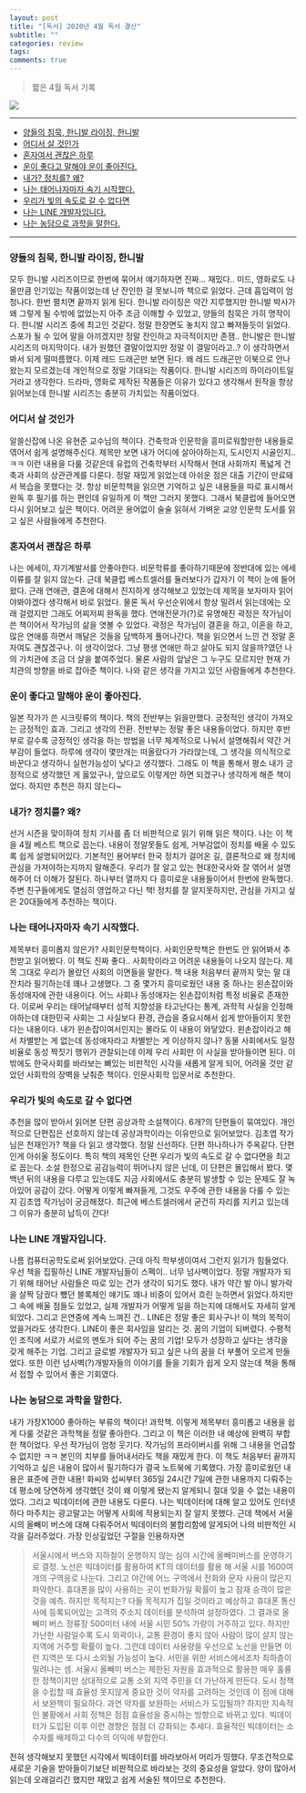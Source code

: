 ```yaml
---
layout: post
title: "[독서] 2020년 4월 독서 결산"
subtitle: ""
categories: review
tags:
comments: true
---
```


> 짧은 4월 독서 기록

![](https://drive.google.com/uc?id=1L643SD10s1Amk48kRahVho7fbKI9ou67)

---
- [양들의 침묵, 한니발 라이징, 한니발](#%ec%96%91%eb%93%a4%ec%9d%98-%ec%b9%a8%eb%ac%b5-%ed%95%9c%eb%8b%88%eb%b0%9c-%eb%9d%bc%ec%9d%b4%ec%a7%95-%ed%95%9c%eb%8b%88%eb%b0%9c)
- [어디서 살 것인가](#%ec%96%b4%eb%94%94%ec%84%9c-%ec%82%b4-%ea%b2%83%ec%9d%b8%ea%b0%80)
- [혼자여서 괜찮은 하루](#%ed%98%bc%ec%9e%90%ec%97%ac%ec%84%9c-%ea%b4%9c%ec%b0%ae%ec%9d%80-%ed%95%98%eb%a3%a8)
- [운이 좋다고 말해야 운이 좋아진다.](#%ec%9a%b4%ec%9d%b4-%ec%a2%8b%eb%8b%a4%ea%b3%a0-%eb%a7%90%ed%95%b4%ec%95%bc-%ec%9a%b4%ec%9d%b4-%ec%a2%8b%ec%95%84%ec%a7%84%eb%8b%a4)
- [내가? 정치를? 왜?](#%eb%82%b4%ea%b0%80-%ec%a0%95%ec%b9%98%eb%a5%bc-%ec%99%9c)
- [나는 태어나자마자 속기 시작했다.](#%eb%82%98%eb%8a%94-%ed%83%9c%ec%96%b4%eb%82%98%ec%9e%90%eb%a7%88%ec%9e%90-%ec%86%8d%ea%b8%b0-%ec%8b%9c%ec%9e%91%ed%96%88%eb%8b%a4)
- [우리가 빛의 속도로 갈 수 없다면](#%ec%9a%b0%eb%a6%ac%ea%b0%80-%eb%b9%9b%ec%9d%98-%ec%86%8d%eb%8f%84%eb%a1%9c-%ea%b0%88-%ec%88%98-%ec%97%86%eb%8b%a4%eb%a9%b4)
- [나는 LINE 개발자입니다.](#%eb%82%98%eb%8a%94-line-%ea%b0%9c%eb%b0%9c%ec%9e%90%ec%9e%85%eb%8b%88%eb%8b%a4)
- [나는 농담으로 과학을 말한다.](#%eb%82%98%eb%8a%94-%eb%86%8d%eb%8b%b4%ec%9c%bc%eb%a1%9c-%ea%b3%bc%ed%95%99%ec%9d%84-%eb%a7%90%ed%95%9c%eb%8b%a4)

***

### 양들의 침묵, 한니발 라이징, 한니발
모두 한니발 시리즈이므로 한번에 묶어서 얘기하자면 진짜... 재밌다.. 미드, 영화로도 나올만큼 인기있는 작품이었는데 난 잔인한 걸 못보니까 책으로 읽었다. 근데 흡입력이 엄청나다. 한번 펼치면 끝까지 읽게 된다. 한니발 라이징은 약간 지루했지만 한니발 박사가 왜 그렇게 될 수밖에 없었는지 아주 조금 이해할 수 있었고, 양들의 침묵은 가히 명작이다. 한니발 시리즈 중에 최고인 것같다. 정말 한장면도 놓치지 않고 빠져들듯이 읽었다. 스포가 될 수 있어 말을 아끼겠지만 정말 잔인하고 자극적이지만 존잼.. 한니발은 한니발 시리즈의 마지막이다. 내가 원했던 결말이었지만 정말 이 결말이라고..? 이 생각하면서 봐서 되게 떨떠름했다. 이제 레드 드래곤만 보면 된다. 왜 레드 드래곤만 이북으로 안나왔는지 모르겠는데 개인적으로 정말 기대되는 작품이다. 한니발 시리즈의 하이라이트일거라고 생각한다. 드라마, 영화로 제작된 작품들은 이유가 있다고 생각해서 원작을 항상 읽어보는데 한니발 시리즈는 충분히 가치있는 작품이었다. 

### 어디서 살 것인가
알쓸신잡에 나온 유현준 교수님의 책이다. 건축학과 인문학을 흥미로워할만한 내용들로 엮어서 쉽게 설명해주신다. 제목만 보면 내가 어디에 살아야하는지, 도시인지 시골인지..ㅋㅋ 이런 내용을 다룰 것같은데 유럽의 건축학부터 시작해서 현대 사회까지 폭넓게 건축과 사회의 상관관계를 다룬다. 정말 재밌게 읽었는데 아쉬운 점은 대출 기간이 만료돼서 복습을 못했다는 것. 항상 비문학책을 읽으면 기억하고 싶은 내용들을 따로 표시해서 완독 후 필기를 하는 편인데 유일하게 이 책만 그러지 못했다. 그래서 북클럽에 들어오면 다시 읽어보고 싶은 책이다. 어려운 용어없이 술술 읽혀서 가벼운 교양 인문학 도서를 읽고 싶은 사람들에게 추천한다.

### 혼자여서 괜찮은 하루
나는 에세이, 자기계발서를 안좋아한다. 비문학류를 좋아하기때문에 정반대에 있는 에세이류를 잘 읽지 않는다. 근데 북클럽 베스트셀러를 둘러보다가 갑자기 이 책이 눈에 들어왔다. 근래 연애관, 결혼에 대해서 진지하게 생각해보고 있었는데 제목을 보자마자 읽어야봐야겠다 생각해서 바로 읽었다. 물론 독서 우선순위에서 항상 밀려서 읽는데에는 오래 걸렸지만 그래도 어찌저찌 완독을 했다. 연애전문가(?)로 유명해진 곽정은 작가님이 쓴 책이어서 작가님의 삶을 엿볼 수 있었다. 곽정은 작가님이 결혼을 하고, 이혼을 하고, 많은 연애를 하면서 깨달은 것들을 담백하게  풀어나간다. 책을 읽으면서 느낀 건 정말 혼자여도 괜찮겠구나. 이 생각이었다. 그냥 평생 연애만 하고 살아도 되지 않을까?였던 나의 가치관에 조금 더 살을 붙여주었다. 물론 사람의 앞날은 그 누구도 모르지만 현재 가치관의 방향을 바로 잡아준 책이다. 나와 같은 생각을 가지고 있던 사람들에게 추천한다.

### 운이 좋다고 말해야 운이 좋아진다.
일본 작가가 쓴 시크릿류의 책이다. 책의 전반부는 읽을만했다. 긍정적인 생각이 가져오는 긍정적인 효과. 그리고 생각의 전환. 전반부는 정말 좋은 내용들이었다. 하지만 후반부로 갈수록 긍정적인 생각을 하는 방법을 너무 체계적으로 나눠서 설명해줘서 약간 거부감이 들었다. 하루에 생각이 몇만개는 떠올랐다가 가라앉는데, 그 생각을 의식적으로 바꾼다고 생각하니 실현가능성이 낮다고 생각했다. 그래도 이 책을 통해서 평소 내가 긍정적으로 생각했던 게 옳았구나, 앞으로도 이렇게만 하면 되겠구나 생각하게 해준 책이었다. 하지만 추천은 하지 않는다~

### 내가? 정치를? 왜?
선거 시즌을 맞이하여 정치 기사를 좀 더 비판적으로 읽기 위해 읽은 책이다. 나는 이 책을 4월 베스트 책으로 꼽는다. 내용이 정알못들도 쉽게, 거부감없이 정치를 배울 수 있도록 쉽게 설명되어있다. 기본적인 용어부터 한국 정치가 걸어온 길, 결론적으로 왜 정치에 관심을 가져야하는지까지 말해준다. 우리가 잘 알고 있는 현대한국사와 잘 엮어서 설명해주어 더 이해가 잘된다. 하나부터 열까지 다 흥미로운 내용들이어서 한번에 완독했다. 주변 친구들에게도 열심히 영업하고 다닌 책! 정치를 잘 알지못하지만, 관심을 가지고 싶은 20대들에게 추천하는 책이다. 

### 나는 태어나자마자 속기 시작했다.
제목부터 흥미롭지 않은가? 사회인문학책이다. 사회인문학책은 한번도 안 읽어봐서 추천받고 읽어봤다. 이 책도 진짜 좋다.. 사회학이라고 어려운 내용들이 나오지 않는다. 제목 그대로 우리가 몰랐던 사회의 이면들을 말한다. 책 내용 처음부터 끝까지 맞는 말 대잔치라 필기하는데 꽤나 고생했다. 그 중 몇가지 흥미로웠던 내용 중 하나는 왼손잡이와 동성애자에 관한 내용이다. 어느 사회나 동성애자는 왼손잡이처럼 특정 비율로 존재한다. 이로써 우리는 태어날때부터 성적 지향성을 타고난다는 통계, 과학적 사실을 인정해야하는데 대한민국 사회는 그 사실보다 환경, 관습을 중요시해서 쉽게 받아들이지 못한다는 내용이다. 내가 왼손잡이여서인지는 몰라도 이 내용이 와닿았다. 왼손잡이라고 해서 차별받는 게 없는데 동성애자라고 차별받는 게 이상하지 않나? 동물 사회에서도 일정 비율로 동성 짝짓기 행위가 관찰되는데 이제 우리 사회만 이 사실을 받아들이면 된다. 이 밖에도 한국사회를 바라보는 뼈있는 비판적인 시각을 새롭게 알게 되어, 어려울 것만 같았던 사회학의 장벽을 낮춰준 책이다. 인문사회학 입문서로 추천한다.

### 우리가 빛의 속도로 갈 수 없다면
추천을 많이 받아서 읽어본 단편 공상과학 소설책이다. 6개?의 단편들이 묶여있다. 개인적으로 단편집은 선호하지 않는데 공상과학이라는 이유만으로 읽어보았다. 김초엽 작가님은 천재인가? 책을 다 읽고 생각했다. 정말 신선하다. 단편 하나하나가 주옥같다. 단편인게 아쉬울 정도이다. 특히 책의 제목인 단편 우리가 빛의 속도로 갈 수 없다면을 최고로 꼽는다. 소설 한정으로 공감능력이 뛰어나지 않은 난데, 이 단편은 몰입해서 봤다. 몇백년 뒤의 내용을 다루고 있는데도 지금 사회에서도 충분히 발생할 수 있는 문제도 잘 녹아있어 공감이 갔다. 어떻게 이렇게 빠져들게, 그것도 우주에 관한 내용을 다룰 수 있는지 김초엽 작가님이 궁금해졌다. 최근에 베스트셀러에서 굳건히 자리를 지키고 있는데 그 이유가 충분히 납득이 간다! 

### 나는 LINE 개발자입니다.
나름 컴퓨터공학도로써 읽어보았다. 근데 아직 학부생이여서 그런지 읽기가 힘들었다. 우선 책을 집필하신 LINE 개발자님들이 스펙이.. 너무 넘사벽이었다. 정말 개발자가 되기 위해 태어난 사람들은 따로 있는 건가 생각이 되기도 했다. 내가 약간 발 아니 발가락을 살짝 담궜다 뺐던 블록체인 얘기도 꽤나 비중이 있어서 흐린 눈하면서 읽었다.하지만 그 속에 배울 점들도 있었고, 실제 개발자가 어떻게 일을 하는지에 대해서도 자세히 알게되었다. 그리고 은연중에 계속 느껴진 건.. LINE은 정말 좋은 회사구나! 이 책의 목적이었을거라도 생각한다. LINE이 좋은 회사임을 알리는 것. 꿈의 기업이 되버렸다. 수평적인 조직에 서로가 서로의 멘토가 되어 주는 꿈의 기업! 모두가 성장하고 싶다는 생각을 갖게 해주는 기업. 그리고 글로벌 개발자가 되고 싶은 나의 꿈을 더 부풀어 오르게 만들었다. 또한 이런 넘사벽(?)개발자들의 이야기를 들을 기회가 쉽게 오지 않는데 책을 통해서 접할 수 있어서 좋은 기회였다. 

### 나는 농담으로 과학을 말한다.
내가 가장X1000 좋아하는 부류의 책이다! 과학책. 이렇게 제목부터 흥미롭고 내용을 쉽게 다룰 것같은 과학책을 정말 좋아한다. 그리고 이 책은 이러한 내 예상에 완벽히 부합한 책이었다. 우선 작가님이 엄청 웃기다. 작가님의 프라이버시를 위해 그 내용을 언급할 수 없지만 ㅋㅋ 본인의 치부를 들어내서라도 책을 재밌게 한다. 이 책도 처음부터 끝까지 기억하고 싶은 내용이 많아서 필기하다가 결국 노트북에 기록했다. 가장 흥미로웠던 내용은 표준에 관한 내용! 화씨와 섭씨부터 365일 24시간 7일에 관한 내용까지 다뤄주는데 평소에 당연하게 생각했던 것이 왜 이렇게 됐는지 알게되니 절대 잊을 수 없는 내용이었다. 그리고 빅데이터에 관한 내용도 다룬다. 나는 빅데이터에 대해 알고 있어도 인터넷하다 마주치는 광고말고는 어떻게 사회에 적용되는지 잘 알지 못했다. 근데 책에서 서울시의 올빼미 버스에 대해 다뤄주어서 빅데이터의 불합리함에 알게되어 나의 비판적인 시각을 길러주었다. 가장 인상깊었던 구절을 인용하자면 
>  서울시에서 버스와 지하철이 운행하지 않는 심야 시간에 올빼미버스를 운영하기로 결정. 노선은 빅데이터를 활용하여 KT의 데이터를 활용 해 서울 시를 1600여개의 구역응로 나눈다. 그리고 야간에 어느 구역에서 전화와 문자 사용이 많은지 파악한다. 휴대폰을 많이 사용하는 곳이 번화가일 확률이 높고 잠재 승객이 많은 것을 예측. 하지만 목적지는? 다들 목적지가 집일 것이라고 예상하고 휴대폰 통신사에 등록되어있는 고객의 주소지 데이터를 분석하여 설정하였다.
그 결과로 올빼미 버스 정류장 500미터 내에 서울 시민 50% 가량이 거주하고 있다. 하지만 가난한 사람일수록 도시 외곽이나, 교통 환경이 좋지 않아 사람이 많이 살지 않는 지역에 거주할 확률이 높다. 그런데 데이터 사용량을 우선으로 노선을 만들면 이런 지역은 또 다시 소외될 가능성이 높다. 서민을 위한 서비스에서조차 최하층이 밀려나는 셈. 
서울시 올빼미 버스는 제한된 자원을 효과적으로 활용한 매우 훌륭한 정책이지만 상대적으로 교통 소외 지역 주민을 더 가난하게 만든다. 도시 정책을 수립할 때 효율성 못지않게 중요한 것이 약자를 고려하는 것인데 이 점에 대해서 보완책이 필요하다. 
과연 약자를 보완하는 서비스가 도입될까? 하지만 지속적인 불황에서 사회 정책은 점점 효율성을 중시하는 방향으로 바뀌고 있다. 빅데이터가 도입된 이후 이런 경향은 점점 더 강화되는 추세다. 효율적인 빅데이터는 소수자를 배제하고 다수의 이익에 부합한다.

전혀 생각해보지 못했던 시각에서 빅데이터를 바라보아서 머리가 띵했다. 무조건적으로 새로운 기술을 받아들이기보단 비판적으로 바라보는 것의 중요성을 알았다. 양이 많아서 읽는데 오래걸리긴 했지만 재밌고 쉽게 서술된 책이므로 추천한다. 